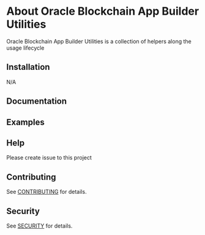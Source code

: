 # About Oracle Blockchain App Builder Utilities

Oracle Blockchain App Builder Utilities is a collection of helpers along the usage lifecycle 

## Installation
N/A

## Documentation


## Examples


## Help
Please create issue to this project


## Contributing
See [CONTRIBUTING](./CONTRIBUTING.md) for details.

## Security
See [SECURITY](./SECURITY.md) for details.
